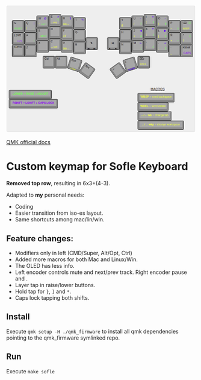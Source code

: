 [![SofleKeyboard custom keymap](https://github.com/pouyio/keymaps/raw/master/keymap.png)](http://www.keyboard-layout-editor.com/#/gists/a8c20711f4953e7b41d8760d00769210)

[QMK official docs](https://docs.qmk.fm/#/)

# Custom keymap for Sofle Keyboard

**Removed top row**, resulting in 6x3+(4-3).

Adapted to **my** personal needs:
- Coding
- Easier transition from iso-es layout.
- Same shortcuts among mac/lin/win.

## Feature changes:
- Modifiers only in left (CMD/Super, Alt/Opt, Ctrl)
- Added more macros for both Mac and Linux/Win.
- The OLED has less info.
- Left encoder controls mute and next/prev track. Right encoder pause and .
- Layer tap in raise/lower buttons.
- Hold tap for `}`, `]` and `*`.
- Caps lock tapping both shifts.


## Install
Execute `qmk setup -H ./qmk_firmware` to install all qmk dependencies pointing to the qmk_firmware symlinked repo.

## Run
Execute `make sofle`